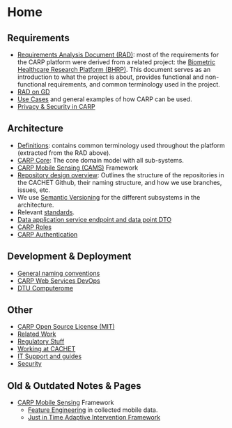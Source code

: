 # Home

## Requirements
- [Requirements Analysis Document (RAD)](https://github.com/cph-cachet/carp.documentation/blob/master/docs/BHRP%20Requirements%20Analysis%20Document%20v2.0.pdf): most of the requirements for the CARP platform were derived from a related project: the [Biometric Healthcare Research Platform (BHRP)](https://www.cachet.dk/research/research_projects/bhrp). This document serves as an introduction to what the project is about, provides functional and non-functional requirements, and common terminology used in the project.
- [RAD on GD](https://docs.google.com/document/d/1TX3htEBw8v2g3QqwKB5Z1JbZqfFPKIrNo6JsMrmDIw4/edit#)
- [Use Cases](Use-Cases) and general examples of how CARP can be used.
- [Privacy & Security in CARP](Privacy-&-Security-in-CARP)


## Architecture
- [Definitions](Definitions): contains common terminology used throughout the platform (extracted from the RAD above).
- [CARP Core](https://github.com/cph-cachet/carp.core-kotlin): The core domain model with all sub-systems.
- [CARP Mobile Sensing (CAMS)](https://github.com/cph-cachet/carp.sensing-flutter/wiki) Framework
- [Repository design overview](https://github.com/cph-cachet/carp.documentation/wiki/Repository-design-overview): Outlines the structure of the repositories in the CACHET Github, their naming structure, and how we use branches, issues, etc.
- We use [Semantic Versioning](https://semver.org/) for the different subsystems in the architecture.
- Relevant [standards](Standards). 
- [Data application service endpoint and data point DTO](Data-application-service-endpoint-and-data-point-DTO)
- [CARP Roles](CARP-Roles)
- [CARP Authentication](authentication)


## Development & Deployment
- [General naming conventions](General-naming-conventions)
- [CARP Web Services DevOps](CARP-Web-Services-DevOps)
- [DTU Computerome](DTU-Computerome)

## Other
- [CARP Open Source License (MIT)](CARP-Open-Source-License-(MIT))
- [Related Work](Related-Work)
- [Regulatory Stuff](Regulatory)
- [Working at CACHET](Working-at-CACHET)
- [IT Support and guides](https://www.inside.dtu.dk/da/medarbejder/it-og-telefoni/it-support-og-kontakt)
- [Security](Security)

## Old & Outdated Notes & Pages

- [CARP Mobile Sensing](CARP-Mobile-Sensing) Framework
     - [Feature Engineering](feature-engineering) in collected mobile data.
     - [Just in Time Adaptive Intervention Framework](just-in-time-adaptive-intervention-framework)
